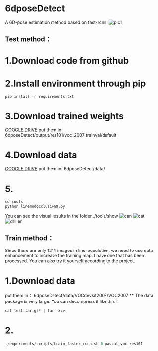 # 6dposeDetect
A 6D-pose estimation method based on fast-rcnn.
![pic1](https://github.com/liuzehao/6dposeDetect/blob/master/pic1.png)
## Test method：
# 1.Download code from github
# 2.Install environment through pip
```
pip install -r requirements.txt
```
# 3.Download trained weights
[GOOGLE DRIVE](https://drive.google.com/drive/folders/1Z7fj3mcl9QljusnHs6kW55vihbuOg9y_?usp=sharing)
put them in:
6dposeDetect/output/res101/voc_2007_trainval/default
# 4.Download data
[GOOGLE DRIVE](https://drive.google.com/drive/folders/1DD5ZOnsbIOcRCn2qnj5MhUkatjOHEij6?usp=sharing)
put them in:
6dposeDetect/data/
# 5.
```python
cd tools
python linemodocclusion9.py
```
You can see the visual results in the folder ./tools/show
![can](https://github.com/liuzehao/6dposeDetect/blob/master/can_00000.jpg)
![cat](https://github.com/liuzehao/6dposeDetect/blob/master/cat_00000.jpg)
![driller](https://github.com/liuzehao/6dposeDetect/blob/master/driller_00000.jpg)
## Train method：
Since there are only 1214 images in line-occulution, we need to use data enhancement to increase the training map. I have one that has been processed. You can also try it yourself according to the project.
# 1.Download data
put them in：
6dposeDetect/data/VOCdevkit2007/VOC2007
** The data package is very large. You can decompress it like this：
```
cat test.tar.gz* | tar -xzv
```
# 2.
```python
./experiments/scripts/train_faster_rcnn.sh 0 pascal_voc res101
```
